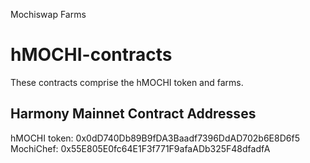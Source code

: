 Mochiswap Farms
# hMOCHI-contracts

These contracts comprise the hMOCHI token and farms.

## Harmony Mainnet Contract Addresses


hMOCHI token: 0x0dD740Db89B9fDA3Baadf7396DdAD702b6E8D6f5
MochiChef: 0x55E805E0fc64E1F3f771F9afaADb325F48dfadfA
